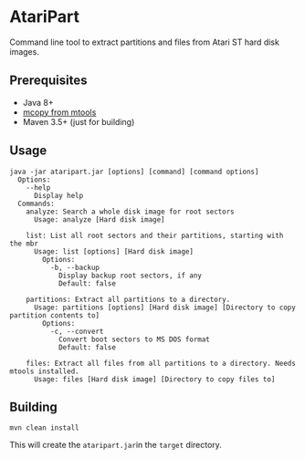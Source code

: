 # AtariPart

Command line tool to extract partitions and files from Atari ST hard disk images.

## Prerequisites

* Java 8+
* [mcopy from mtools](https://www.gnu.org/software/mtools/manual/mtools.html#mcopy)
* Maven 3.5+ (just for building)

## Usage

```
java -jar ataripart.jar [options] [command] [command options]
  Options:
    --help
      Display help
  Commands:
    analyze: Search a whole disk image for root sectors
      Usage: analyze [Hard disk image]

    list: List all root sectors and their partitions, starting with the mbr
      Usage: list [options] [Hard disk image]
        Options:
          -b, --backup
            Display backup root sectors, if any
            Default: false

    partitions: Extract all partitions to a directory.
      Usage: partitions [options] [Hard disk image] [Directory to copy partition contents to]
        Options:
          -c, --convert
            Convert boot sectors to MS DOS format
            Default: false

    files: Extract all files from all partitions to a directory. Needs mtools installed.
      Usage: files [Hard disk image] [Directory to copy files to]

```

## Building

```
mvn clean install
```

This will create the `ataripart.jar`in the `target` directory.
